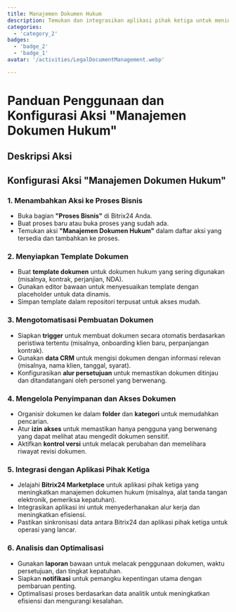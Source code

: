 ```yaml
---
title: Manajemen Dokumen Hukum
description: Temukan dan integrasikan aplikasi pihak ketiga untuk meningkatkan bisnis Anda.
categories: 
  - 'category_2'
badges: 
  - 'badge_2'
  - 'badge_1'
avatar: '/activities/LegalDocumentManagement.webp'

---
```

# Panduan Penggunaan dan Konfigurasi Aksi "Manajemen Dokumen Hukum"

## Deskripsi Aksi

## **Konfigurasi Aksi "Manajemen Dokumen Hukum"**

### 1. Menambahkan Aksi ke Proses Bisnis
- Buka bagian **"Proses Bisnis"** di Bitrix24 Anda.
- Buat proses baru atau buka proses yang sudah ada.
- Temukan aksi **"Manajemen Dokumen Hukum"** dalam daftar aksi yang tersedia dan tambahkan ke proses.

### 2. Menyiapkan Template Dokumen
- Buat **template dokumen** untuk dokumen hukum yang sering digunakan (misalnya, kontrak, perjanjian, NDA).
- Gunakan editor bawaan untuk menyesuaikan template dengan placeholder untuk data dinamis.
- Simpan template dalam repositori terpusat untuk akses mudah.

### 3. Mengotomatisasi Pembuatan Dokumen
- Siapkan **trigger** untuk membuat dokumen secara otomatis berdasarkan peristiwa tertentu (misalnya, onboarding klien baru, perpanjangan kontrak).
- Gunakan **data CRM** untuk mengisi dokumen dengan informasi relevan (misalnya, nama klien, tanggal, syarat).
- Konfigurasikan **alur persetujuan** untuk memastikan dokumen ditinjau dan ditandatangani oleh personel yang berwenang.

### 4. Mengelola Penyimpanan dan Akses Dokumen
- Organisir dokumen ke dalam **folder** dan **kategori** untuk memudahkan pencarian.
- Atur **izin akses** untuk memastikan hanya pengguna yang berwenang yang dapat melihat atau mengedit dokumen sensitif.
- Aktifkan **kontrol versi** untuk melacak perubahan dan memelihara riwayat revisi dokumen.

### 5. Integrasi dengan Aplikasi Pihak Ketiga
- Jelajahi **Bitrix24 Marketplace** untuk aplikasi pihak ketiga yang meningkatkan manajemen dokumen hukum (misalnya, alat tanda tangan elektronik, pemeriksa kepatuhan).
- Integrasikan aplikasi ini untuk menyederhanakan alur kerja dan meningkatkan efisiensi.
- Pastikan sinkronisasi data antara Bitrix24 dan aplikasi pihak ketiga untuk operasi yang lancar.

### 6. Analisis dan Optimalisasi
- Gunakan **laporan** bawaan untuk melacak penggunaan dokumen, waktu persetujuan, dan tingkat kepatuhan.
- Siapkan **notifikasi** untuk pemangku kepentingan utama dengan pembaruan penting.
- Optimalisasi proses berdasarkan data analitik untuk meningkatkan efisiensi dan mengurangi kesalahan.